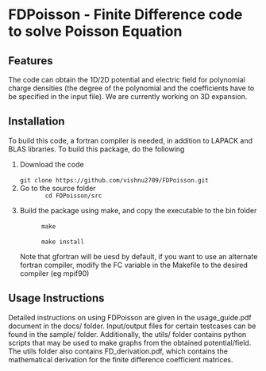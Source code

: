 # FDPoisson - Finite Difference code to solve Poisson Equation



## Features
The code can obtain the 1D/2D potential and electric field for polynomial charge densities (the degree of the polynomial and the coefficients have to be specified in the input file). We are currently working on 3D expansion.

## Installation

To build this code, a fortran compiler is needed, in addition to LAPACK and BLAS libraries. To build this package, do the following
<ol>
  <li> Download the code <br>
<code>
git clone https://github.com/vishnu2709/FDPoisson.git
</code>
   <li> Go to the source folder
     <code>
       cd FDPoisson/src
     </code>
   <li> Build the package using make, and copy the executable to the bin folder <br>
    <code>
      make </code> <br> <code>
      make install
     </code> <br>
     Note that gfortran will be uesd by default, if you want to use an alternate fortran compiler, modify the FC variable in the Makefile to the desired compiler (eg mpif90)
</ol>
   

## Usage Instructions

Detailed instructions on using FDPoisson are given in the usage_guide.pdf document in the docs/ folder. Input/output files for certain testcases can be found in the sample/ folder. Additionally, the utils/ folder contains python scripts that may be used to make graphs from the obtained potential/field. The utils folder also contains FD_derivation.pdf, which contains the mathematical derivation for the finite difference coefficient matrices.
